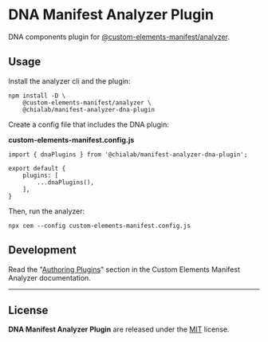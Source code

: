 # DNA Manifest Analyzer Plugin

DNA components plugin for [@custom-elements-manifest/analyzer](https://www.npmjs.com/package/@custom-elements-manifest/analyzer).

## Usage

Install the analyzer cli and the plugin:

```
npm install -D \
    @custom-elements-manifest/analyzer \
    @chialab/manifest-analyzer-dna-plugin
```

Create a config file that includes the DNA plugin:

**custom-elements-manifest.config.js**
```tsx
import { dnaPlugins } from '@chialab/manifest-analyzer-dna-plugin';

export default {
    plugins: [
        ...dnaPlugins(),
    ],
}
```

Then, run the analyzer:

```
npx cem --config custom-elements-manifest.config.js
```

## Development

Read the "[Authoring Plugins](https://github.com/open-wc/custom-elements-manifest/blob/master/packages/analyzer/docs/plugins.md)" section in the Custom Elements Manifest Analyzer documentation.

---

## License

**DNA Manifest Analyzer Plugin** are released under the [MIT](https://github.com/chialab/dna-tools/blob/main/LICENSE) license.

